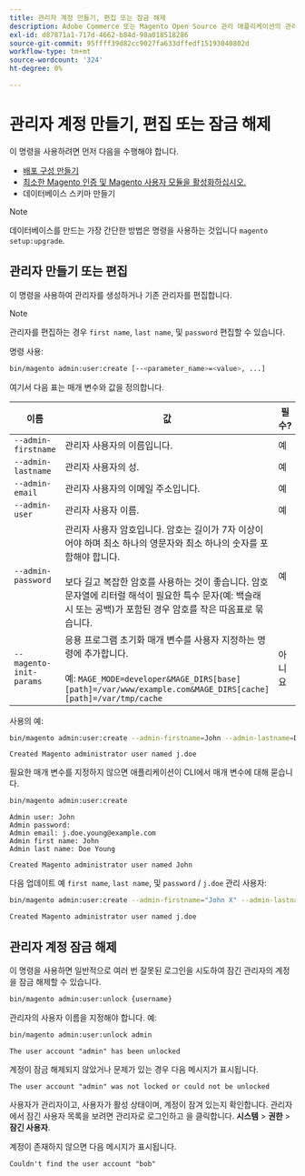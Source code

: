 ```yaml
---
title: 관리자 계정 만들기, 편집 또는 잠금 해제
description: Adobe Commerce 또는 Magento Open Source 관리 애플리케이션의 관리자 계정을 관리하려면 다음 단계를 따르십시오.
exl-id: d87871a1-717d-4662-b84d-98a018518286
source-git-commit: 95ffff39d82cc9027fa633dffedf15193040802d
workflow-type: tm+mt
source-wordcount: '324'
ht-degree: 0%

---
```


# 관리자 계정 만들기, 편집 또는 잠금 해제

이 명령을 사용하려면 먼저 다음을 수행해야 합니다.

- [배포 구성 만들기](deployment.md)
- [최소한 Magento 인증 및 Magento 사용자 모듈을 활성화하십시오.](manage-modules.md)
- 데이터베이스 스키마 만들기

>[!NOTE]
>
>데이터베이스를 만드는 가장 간단한 방법은 명령을 사용하는 것입니다 `magento setup:upgrade`.

## 관리자 만들기 또는 편집

이 명령을 사용하여 관리자를 생성하거나 기존 관리자를 편집합니다.

>[!NOTE]
>
>관리자를 편집하는 경우 `first name`, `last name`, 및 `password` 편집할 수 있습니다.

명령 사용:

```bash
bin/magento admin:user:create [--<parameter_name>=<value>, ...]
```

여기서 다음 표는 매개 변수와 값을 정의합니다.

| 이름 | 값 | 필수? |
|--- |--- |--- |
| `--admin-firstname` | 관리자 사용자의 이름입니다. | 예 |
| `--admin-lastname` | 관리자 사용자의 성. | 예 |
| `--admin-email` | 관리자 사용자의 이메일 주소입니다. | 예 |
| `--admin-user` | 관리자 사용자 이름. | 예 |
| `--admin-password` | 관리자 사용자 암호입니다. 암호는 길이가 7자 이상이어야 하며 최소 하나의 영문자와 최소 하나의 숫자를 포함해야 합니다. <br><br>보다 길고 복잡한 암호를 사용하는 것이 좋습니다. 암호 문자열에 리터럴 해석이 필요한 특수 문자(예: 백슬래시 또는 공백)가 포함된 경우 암호를 작은 따옴표로 묶습니다. | 예 |
| `--magento-init-params` | 응용 프로그램 초기화 매개 변수를 사용자 지정하는 명령에 추가합니다.<br/><br/>예: `MAGE_MODE=developer&MAGE_DIRS[base][path]=/var/www/example.com&MAGE_DIRS[cache][path]=/var/tmp/cache` | 아니요 |

사용의 예:

```bash
bin/magento admin:user:create --admin-firstname=John --admin-lastname=Doe --admin-email=j.doe@example.com --admin-user=j.doe --admin-password=A0b9%t3g
```

```terminal
Created Magento administrator user named j.doe
```

필요한 매개 변수를 지정하지 않으면 애플리케이션이 CLI에서 매개 변수에 대해 묻습니다.

```bash
bin/magento admin:user:create
```

```terminal
Admin user: John
Admin password:
Admin email: j.doe.young@example.com
Admin first name: John
Admin last name: Doe Young
```

```terminal
Created Magento administrator user named John
```

다음 업데이트 예 `first name`, `last name`, 및 `password` / `j.doe` 관리 사용자:

```bash
bin/magento admin:user:create --admin-firstname="John X" --admin-lastname="Doe X" --admin-email=j.doe@example.com --admin-user=j.doe --admin-password=A1234567
```

```terminal
Created Magento administrator user named j.doe
```

## 관리자 계정 잠금 해제

이 명령을 사용하면 일반적으로 여러 번 잘못된 로그인을 시도하여 잠긴 관리자의 계정을 잠금 해제할 수 있습니다.

```bash
bin/magento admin:user:unlock {username}
```

관리자의 사용자 이름을 지정해야 합니다. 예:

```bash
bin/magento admin:user:unlock admin
```

```terminal
The user account "admin" has been unlocked
```

계정이 잠금 해제되지 않았거나 문제가 있는 경우 다음 메시지가 표시됩니다.

```terminal
The user account "admin" was not locked or could not be unlocked
```

사용자가 관리자이고, 사용자가 활성 상태이며, 계정이 잠겨 있는지 확인합니다. 관리자에서 잠긴 사용자 목록을 보려면 관리자로 로그인하고 을 클릭합니다. **시스템** > **권한** > **잠긴 사용자**.

계정이 존재하지 않으면 다음 메시지가 표시됩니다.

```terminal
Couldn't find the user account "bob"
```
